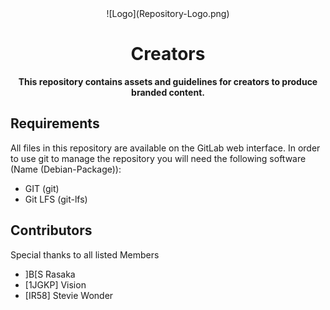 <div align="center">
    ![Logo](Repository-Logo.png)
    <h1>Creators</h1>
</div>

<div align="center">
    <b>This repository contains assets and guidelines for creators to produce branded content.</b>
</div>

## Requirements
All files in this repository are available on the GitLab web interface. In order to use git to manage the repository you will need the following software (Name (Debian-Package)):
*  GIT (git)
*  Git LFS (git-lfs)

## Contributors
Special thanks to all listed Members
*  ]B[S Rasaka
*  [1JGKP] Vision
*  [IR58] Stevie Wonder